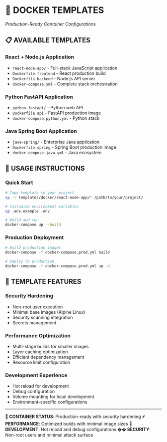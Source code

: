 # 🐳 DOCKER TEMPLATES
*Production-Ready Container Configurations*

## 📋 **AVAILABLE TEMPLATES**

### **React + Node.js Application**
- `react-node-app/` - Full-stack JavaScript application
- `Dockerfile.frontend` - React production build
- `Dockerfile.backend` - Node.js API server
- `docker-compose.yml` - Complete stack orchestration

### **Python FastAPI Application**
- `python-fastapi/` - Python web API
- `Dockerfile.api` - FastAPI production image
- `docker-compose.python.yml` - Python stack

### **Java Spring Boot Application**
- `java-spring/` - Enterprise Java application
- `Dockerfile.spring` - Spring Boot production image
- `docker-compose.java.yml` - Java ecosystem

## 🚀 **USAGE INSTRUCTIONS**

### **Quick Start**
```bash
# Copy template to your project
cp -r templates/docker/react-node-app/* /path/to/your/project/

# Customize environment variables
cp .env.example .env

# Build and run
docker-compose up --build
```

### **Production Deployment**
```bash
# Build production images
docker-compose -f docker-compose.prod.yml build

# Deploy to production
docker-compose -f docker-compose.prod.yml up -d
```

## 🔧 **TEMPLATE FEATURES**

### **Security Hardening**
- Non-root user execution
- Minimal base images (Alpine Linux)
- Security scanning integration
- Secrets management

### **Performance Optimization**
- Multi-stage builds for smaller images
- Layer caching optimization
- Efficient dependency management
- Resource limit configuration

### **Development Experience**
- Hot reload for development
- Debug configuration
- Volume mounting for local development
- Environment-specific configurations

---

**🐳 CONTAINER STATUS**: Production-ready with security hardening
**⚡ PERFORMANCE**: Optimized builds with minimal image sizes
**🔧 DEVELOPMENT**: Hot reload and debug configurations
**��️ SECURITY**: Non-root users and minimal attack surface
